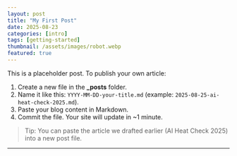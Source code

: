 ```yaml
---
layout: post
title: "My First Post"
date: 2025-08-23
categories: [intro]
tags: [getting-started]
thumbnail: /assets/images/robot.webp
featured: true
---
```


This is a placeholder post. To publish your own article:

1. Create a new file in the **_posts** folder.
2. Name it like this: `YYYY-MM-DD-your-title.md` (example: `2025-08-25-ai-heat-check-2025.md`).
3. Paste your blog content in Markdown.
4. Commit the file. Your site will update in ~1 minute.

> Tip: You can paste the article we drafted earlier (AI Heat Check 2025) into a new post file.
---

